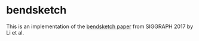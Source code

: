 # bendsketch

This is an implementation of the [bendsketch paper](https://haopan.github.io/bendsketch.html) from SIGGRAPH 2017 by Li et al.
